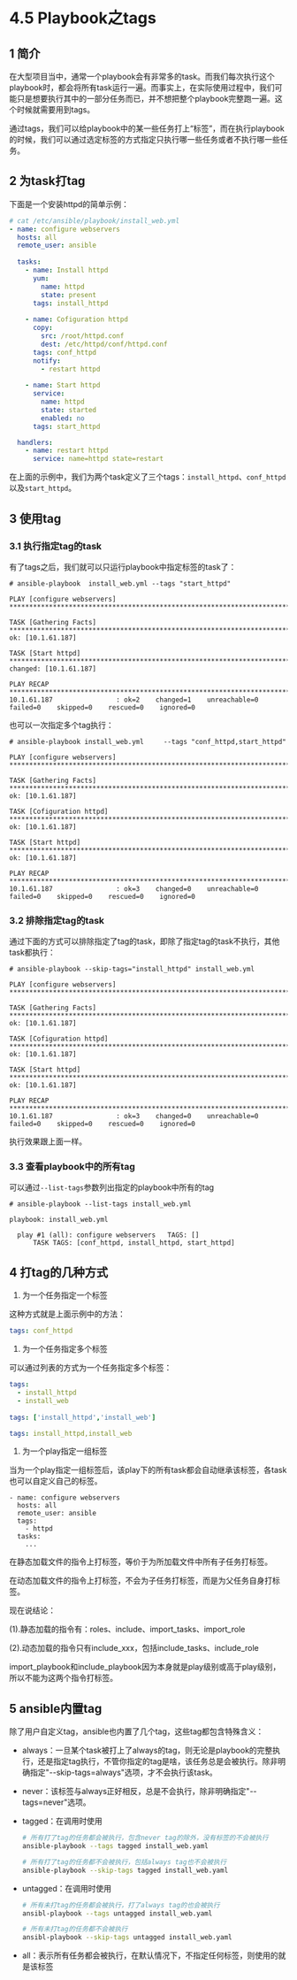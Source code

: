 # 4.5 Playbook之tags
## 1 简介

在大型项目当中，通常一个playbook会有非常多的task。而我们每次执行这个playbook时，都会将所有task运行一遍。而事实上，在实际使用过程中，我们可能只是想要执行其中的一部分任务而已，并不想把整个playbook完整跑一遍。这个时候就需要用到tags。

通过tags，我们可以给playbook中的某一些任务打上“标签”，而在执行playbook的时候，我们可以通过选定标签的方式指定只执行哪一些任务或者不执行哪一些任务。

## 2 为task打tag

下面是一个安装httpd的简单示例：

```yaml
# cat /etc/ansible/playbook/install_web.yml
- name: configure webservers 
  hosts: all
  remote_user: ansible
  
  tasks:
    - name: Install httpd
      yum: 
        name: httpd
        state: present
      tags: install_httpd
        
    - name: Cofiguration httpd
      copy: 
        src: /root/httpd.conf 
        dest: /etc/httpd/conf/httpd.conf
      tags: conf_httpd   
      notify:
        - restart httpd
        
    - name: Start httpd
      service: 
        name: httpd 
        state: started 
        enabled: no
      tags: start_httpd

  handlers:
    - name: restart httpd
      service: name=httpd state=restart
```

在上面的示例中，我们为两个task定义了三个tags：`install_httpd`、`conf_httpd`以及`start_httpd`。

## 3 使用tag

### 3.1 执行指定tag的task

有了tags之后，我们就可以只运行playbook中指定标签的task了：

```
# ansible-playbook  install_web.yml --tags "start_httpd"

PLAY [configure webservers] *************************************************************************************************************************************************

TASK [Gathering Facts] ******************************************************************************************************************************************************
ok: [10.1.61.187]

TASK [Start httpd] **********************************************************************************************************************************************************
changed: [10.1.61.187]

PLAY RECAP ******************************************************************************************************************************************************************
10.1.61.187                : ok=2    changed=1    unreachable=0    failed=0    skipped=0    rescued=0    ignored=0  
```

也可以一次指定多个tag执行：

```
# ansible-playbook install_web.yml     --tags "conf_httpd,start_httpd"

PLAY [configure webservers] *************************************************************************************************************************************************

TASK [Gathering Facts] ******************************************************************************************************************************************************
ok: [10.1.61.187]

TASK [Cofiguration httpd] ***************************************************************************************************************************************************
ok: [10.1.61.187]

TASK [Start httpd] **********************************************************************************************************************************************************
ok: [10.1.61.187]

PLAY RECAP ******************************************************************************************************************************************************************
10.1.61.187                : ok=3    changed=0    unreachable=0    failed=0    skipped=0    rescued=0    ignored=0 
```

### 3.2 排除指定tag的task

通过下面的方式可以排除指定了tag的task，即除了指定tag的task不执行，其他task都执行：

```
# ansible-playbook --skip-tags="install_httpd" install_web.yml                           

PLAY [configure webservers] *************************************************************************************************************************************************

TASK [Gathering Facts] ******************************************************************************************************************************************************
ok: [10.1.61.187]

TASK [Cofiguration httpd] ***************************************************************************************************************************************************
ok: [10.1.61.187]

TASK [Start httpd] **********************************************************************************************************************************************************
ok: [10.1.61.187]

PLAY RECAP ******************************************************************************************************************************************************************
10.1.61.187                : ok=3    changed=0    unreachable=0    failed=0    skipped=0    rescued=0    ignored=0 
```

执行效果跟上面一样。

### 3.3 查看playbook中的所有tag

可以通过`--list-tags`参数列出指定的playbook中所有的tag

```
# ansible-playbook --list-tags install_web.yml                          

playbook: install_web.yml

  play #1 (all): configure webservers   TAGS: []
      TASK TAGS: [conf_httpd, install_httpd, start_httpd]
```

## 4 打tag的几种方式

1. 为一个任务指定一个标签

这种方式就是上面示例中的方法：

```yaml
tags: conf_httpd
```

1. 为一个任务指定多个标签

可以通过列表的方式为一个任务指定多个标签：

```yaml
tags:
  - install_httpd
  - install_web
  
tags: ['install_httpd','install_web']

tags: install_httpd,install_web
```

1. 为一个play指定一组标签

当为一个play指定一组标签后，该play下的所有task都会自动继承该标签，各task也可以自定义自己的标签。

```
- name: configure webservers 
  hosts: all
  remote_user: ansible
  tags: 
    - httpd
  tasks:
    ...
```

在静态加载文件的指令上打标签，等价于为所加载文件中所有子任务打标签。

在动态加载文件的指令上打标签，不会为子任务打标签，而是为父任务自身打标签。

现在说结论：

(1).静态加载的指令有：roles、include、import_tasks、import_role

(2).动态加载的指令只有include_xxx，包括include_tasks、include_role

import_playbook和include_playbook因为本身就是play级别或高于play级别，所以不能为这两个指令打标签。

## 5 ansible内置tag

除了用户自定义tag，ansible也内置了几个tag，这些tag都包含特殊含义：

- always：一旦某个task被打上了always的tag，则无论是playbook的完整执行，还是指定tag执行，不管你指定的tag是啥，该任务总是会被执行。除非明确指定"--skip-tags=always"选项，才不会执行该task。

- never：该标签与always正好相反，总是不会执行，除非明确指定"--tags=never"选项。

- tagged：在调用时使用

  ```sh
  # 所有打了tag的任务都会被执行，包含never tag的除外，没有标签的不会被执行
  ansible-playbook --tags tagged install_web.yaml 
  
  # 所有打了tag的任务都不会被执行，包括always tag也不会被执行
  ansible-playbook --skip-tags tagged install_web.yaml
  ```

- untagged：在调用时使用

  ```sh
  # 所有未打tag的任务都会被执行，打了always tag的也会被执行
  ansibl-playbook --tags untagged install_web.yaml
  
  # 所有未打tag的任务都不会被执行
  ansibl-playbook --skip-tags untagged install_web.yaml
  ```

- all：表示所有任务都会被执行，在默认情况下，不指定任何标签，则使用的就是该标签
